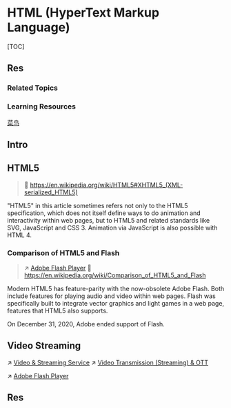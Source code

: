 # HTML (HyperText Markup Language)

[TOC]



## Res
### Related Topics


### Learning Resources
[菜鸟](https://www.runoob.com/tags/html-reference.html)



## Intro



## HTML5
> 🔗 https://en.wikipedia.org/wiki/HTML5#XHTML5_(XML-serialized_HTML5)

"HTML5" in this article sometimes refers not only to the HTML5 specification, which does not itself define ways to do animation and interactivity within web pages, but to HTML5 and related standards like SVG, JavaScript and CSS 3. Animation via JavaScript is also possible with HTML 4.

### Comparison of HTML5 and Flash
> ↗ [Adobe Flash Player](../../../Video%20&%20Streaming%20Service/Streaming%20Applications%20&%20Implementations/Adobe%20Flash%20Player.md)
> 🔗 https://en.wikipedia.org/wiki/Comparison_of_HTML5_and_Flash

Modern HTML5 has feature-parity with the now-obsolete Adobe Flash. Both include features for playing audio and video within web pages. Flash was specifically built to integrate vector graphics and light games in a web page, features that HTML5 also supports.

On December 31, 2020, Adobe ended support of Flash.



## Video Streaming
↗ [Video & Streaming Service](../../../Video%20&%20Streaming%20Service/Video%20&%20Streaming%20Service.md)
↗ [Video Transmission (Streaming) & OTT](../../../../../🔑%20CS%20Core/🏎️%20Computer%20Networking%20and%20Communication/Video%20Transmission%20(Streaming)%20&%20OTT/Video%20Transmission%20(Streaming)%20&%20OTT.md)

↗ [Adobe Flash Player](../../../Video%20&%20Streaming%20Service/Streaming%20Applications%20&%20Implementations/Adobe%20Flash%20Player.md)



## Res
[HTML5 | Wikipedia]: https://en.wikipedia.org/wiki/HTML5#XHTML5_(XML-serialized_HTML5)
